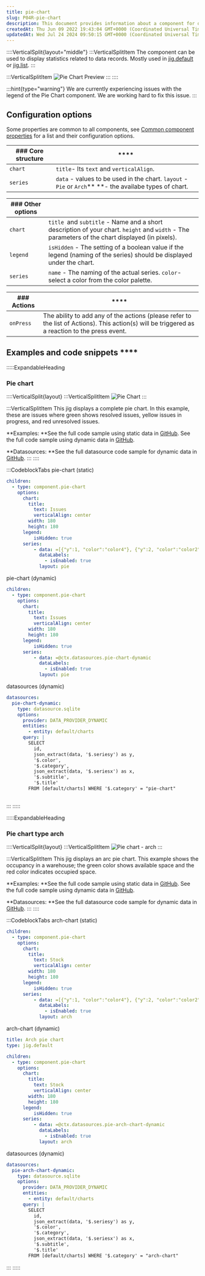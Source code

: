 ```yaml
---
title: pie-chart
slug: P04R-pie-chart
description: This document provides information about a component for displaying statistics related to data records. Learn about the features and options for the Pie Chart component, along with its configuration and actions. Find code snippets, examples, and sample da
createdAt: Thu Jun 09 2022 19:43:04 GMT+0000 (Coordinated Universal Time)
updatedAt: Wed Jul 24 2024 09:50:15 GMT+0000 (Coordinated Universal Time)
---
```


::::VerticalSplit{layout="middle"}
:::VerticalSplitItem
The component can be used to display statistics related to data records. Mostly used in [jig.default](<./../../Jig Types/jig_default.md>) or [jig.list](<./../../Jig Types/jig_list.md>).&#x20;
:::

:::VerticalSplitItem
![Pie Chart Preview](https://archbee-image-uploads.s3.amazonaws.com/x7vdIDH6-ScTprfmi2XXX/CEsXqKXctc_APbWr9-1G9_pie-chart.png "Pie Chart Preview")
:::
::::

:::hint{type="warning"}
We are currently experiencing issues with the legend of the Pie Chart component. We are working hard to fix this issue.
:::

## ****Configuration options****

Some properties are common to all components, see [Common component properties](docId\:LLnTD-rxe8FmH7WpC5cZb) for a list and their configuration options.

| ### Core structure | ****                                                                                                         |
| ------------------ | ------------------------------------------------------------------------------------------------------------ |
| `chart`            | `title`- Its `text` and `verticalAlign`.                                                                     |
| `series`           | `data` - values to be used in the chart.&#xA;`layout` -  `Pie` or `Arch`** **- the availabe types of chart.  |

| ### Other options |                                                                                                                                                    |
| ----------------- | -------------------------------------------------------------------------------------------------------------------------------------------------- |
| `chart`           | `title `and `subtitle` - Name and a short description of your chart.&#xA;`height` and `width` - The parameters of the chart displayed (in pixels). |
| `legend`          | `isHidden` -  The setting of a boolean value if the legend (naming of the series) should be displayed under the chart.                             |
| `series`          | `name` - The naming of the actual series.&#xA;`color`- select a color from the color palette.                                                      |

| ### Actions | ****                                                                                                                                             |
| ----------- | ------------------------------------------------------------------------------------------------------------------------------------------------ |
| `onPress`   | The ability to add any of the actions (please refer to the list of  Actions). This action(s) will be triggered as a reaction to the press event. |

## Examples and code snippets ****

:::::ExpandableHeading
### Pie chart

::::VerticalSplit{layout}
:::VerticalSplitItem
![Pie Chart](https://archbee-image-uploads.s3.amazonaws.com/x7vdIDH6-ScTprfmi2XXX/CAWSPzutiCMFmb4gxIrya_w40z-dj51d0ecr9n92ccvpiechartiphone13blueportrait.png "Pie Chart")
:::

:::VerticalSplitItem
This jig displays a complete pie chart. In this example, these are issues where green shows resolved issues, yellow issues in progress, and red unresolved issues.

**Examples:
**See the full code sample using static data in <a href="https://github.com/jigx-com/jigx-samples/blob/main/quickstart/jigx-samples/jigs/jigx-components/pie-chart/static-data/pie-chart/pie-chart.jigx" target="_blank">GitHub</a>.&#x20;
See the full code sample using dynamic data in <a href="https://github.com/jigx-com/jigx-samples/blob/main/quickstart/jigx-samples/jigs/jigx-components/pie-chart/dynamic-data/pie-chart/pie-chart-dynamic.jigx" target="_blank">GitHub</a>.

**Datasources:
**See the full datasource code sample for dynamic data in <a href="https://github.com/jigx-com/jigx-samples/blob/main/quickstart/jigx-samples/datasources/charts/dynamic/pie-chart-dynamic.jigx" target="_blank">GitHub</a>.&#x20;
:::
::::

:::CodeblockTabs
pie-chart (static)

```yaml
children:
  - type: component.pie-chart
    options:
      chart:
        title:
          text: Issues
          verticalAlign: center
        width: 180
        height: 180
      legend:
          isHidden: true
      series:
          - data: =[{"y":1, "color":"color4"}, {"y":2, "color":"color2"}, {"y":3, "color":"color3"}]
            dataLabels:
              - isEnabled: true
            layout: pie
```

pie-chart (dynamic)

```yaml
children:
  - type: component.pie-chart
    options:
      chart:
        title:
          text: Issues
          verticalAlign: center
        width: 180
        height: 180
      legend:
          isHidden: true
      series:
          - data: =@ctx.datasources.pie-chart-dynamic
            dataLabels:
              - isEnabled: true
            layout: pie
```

datasources (dynamic)

```yaml
datasources:
  pie-chart-dynamic:
    type: datasource.sqlite
    options:
      provider: DATA_PROVIDER_DYNAMIC
      entities:
        - entity: default/charts
      query: |
        SELECT 
          id, 
          json_extract(data, '$.seriesy') as y, 
          '$.color', 
          '$.category', 
          json_extract(data, '$.seriesx') as x, 
          '$.subtitle', 
          '$.title' 
        FROM [default/charts] WHERE '$.category' = "pie-chart"
    
```
:::
:::::

:::::ExpandableHeading
### Pie chart type arch

::::VerticalSplit{layout}
:::VerticalSplitItem
![Pie chart - arch](https://archbee-image-uploads.s3.amazonaws.com/x7vdIDH6-ScTprfmi2XXX/4-g91a_Saz9YXCiIcWHcR_bco9qdkyaolqvlk3xgf8gpie-chart-archchartiphone13blueportrait.png "Pie chart - arch")
:::

:::VerticalSplitItem
This jig displays an arc pie chart. This example shows the occupancy in a  warehouse; the green color shows available space and the red color indicates occupied space.

**Examples:
**See the full code sample using static data in <a href="https://github.com/jigx-com/jigx-samples/blob/main/quickstart/jigx-samples/jigs/jigx-components/pie-chart/static-data/pie-chart-arch/pie-chart-arch.jigx" target="_blank">GitHub</a>.&#x20;
See the full code sample using dynamic data in <a href="https://github.com/jigx-com/jigx-samples/blob/main/quickstart/jigx-samples/jigs/jigx-components/pie-chart/dynamic-data/pie-chart-arch/pie-chart-arch-dynamic.jigx" target="_blank">GitHub</a>.&#x20;

**Datasources:
**See the full datasource code sample for dynamic data in <a href="https://github.com/jigx-com/jigx-samples/blob/main/quickstart/jigx-samples/datasources/charts/dynamic/pie-arch-chart-dynamic.jigx" target="_blank">GitHub</a>.&#x20;
:::
::::

:::CodeblockTabs
arch-chart (static)

```yaml
children:
  - type: component.pie-chart
    options:
      chart:
        title:
          text: Stock
          verticalAlign: center
        width: 180
        height: 180
      legend:
          isHidden: true
      series:
          - data: =[{"y":1, "color":"color4"}, {"y":2, "color":"color2"}]
            dataLabels:
              - isEnabled: true
            layout: arch
```

arch-chart (dynamic)

```yaml
title: Arch pie chart
type: jig.default

children:
  - type: component.pie-chart
    options:
      chart:
        title:
          text: Stock
          verticalAlign: center
        width: 180
        height: 180
      legend:
          isHidden: true
      series:
          - data: =@ctx.datasources.pie-arch-chart-dynamic
            dataLabels:
              - isEnabled: true
            layout: arch
```

datasources (dynamic)

```yaml
datasources:
  pie-arch-chart-dynamic:
    type: datasource.sqlite
    options:
      provider: DATA_PROVIDER_DYNAMIC
      entities:
        - entity: default/charts
      query: |
        SELECT 
          id, 
          json_extract(data, '$.seriesy') as y, 
          '$.color', 
          '$.category', 
          json_extract(data, '$.seriesx') as x, 
          '$.subtitle', 
          '$.title' 
        FROM [default/charts] WHERE '$.category' = "arch-chart"
```
:::
:::::

